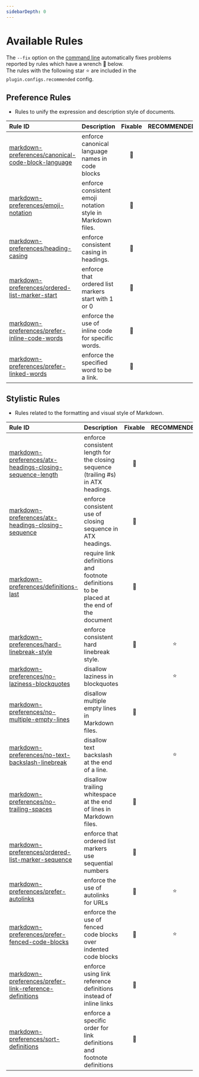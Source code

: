 ```yaml
---
sidebarDepth: 0
---
```


# Available Rules

The `--fix` option on the [command line](https://eslint.org/docs/user-guide/command-line-interface#fixing-problems) automatically fixes problems reported by rules which have a wrench 🔧 below.\
The rules with the following star ⭐ are included in the `plugin.configs.recommended` config.

<!-- This file is automatically generated in tools/update-docs-rules-index.js, do not change! -->

<!-- prettier-ignore-start -->

## Preference Rules

- Rules to unify the expression and description style of documents.

| Rule ID | Description | Fixable | RECOMMENDED |
|:--------|:------------|:-------:|:-----------:|
| [markdown-preferences/canonical-code-block-language](./canonical-code-block-language.md) | enforce canonical language names in code blocks | 🔧 |  |
| [markdown-preferences/emoji-notation](./emoji-notation.md) | enforce consistent emoji notation style in Markdown files. | 🔧 |  |
| [markdown-preferences/heading-casing](./heading-casing.md) | enforce consistent casing in headings. | 🔧 |  |
| [markdown-preferences/ordered-list-marker-start](./ordered-list-marker-start.md) | enforce that ordered list markers start with 1 or 0 | 🔧 |  |
| [markdown-preferences/prefer-inline-code-words](./prefer-inline-code-words.md) | enforce the use of inline code for specific words. | 🔧 |  |
| [markdown-preferences/prefer-linked-words](./prefer-linked-words.md) | enforce the specified word to be a link. | 🔧 |  |

## Stylistic Rules

- Rules related to the formatting and visual style of Markdown.

| Rule ID | Description | Fixable | RECOMMENDED |
|:--------|:------------|:-------:|:-----------:|
| [markdown-preferences/atx-headings-closing-sequence-length](./atx-headings-closing-sequence-length.md) | enforce consistent length for the closing sequence (trailing #s) in ATX headings. | 🔧 |  |
| [markdown-preferences/atx-headings-closing-sequence](./atx-headings-closing-sequence.md) | enforce consistent use of closing sequence in ATX headings. | 🔧 |  |
| [markdown-preferences/definitions-last](./definitions-last.md) | require link definitions and footnote definitions to be placed at the end of the document | 🔧 |  |
| [markdown-preferences/hard-linebreak-style](./hard-linebreak-style.md) | enforce consistent hard linebreak style. | 🔧 | ⭐ |
| [markdown-preferences/no-laziness-blockquotes](./no-laziness-blockquotes.md) | disallow laziness in blockquotes |  | ⭐ |
| [markdown-preferences/no-multiple-empty-lines](./no-multiple-empty-lines.md) | disallow multiple empty lines in Markdown files. | 🔧 |  |
| [markdown-preferences/no-text-backslash-linebreak](./no-text-backslash-linebreak.md) | disallow text backslash at the end of a line. |  | ⭐ |
| [markdown-preferences/no-trailing-spaces](./no-trailing-spaces.md) | disallow trailing whitespace at the end of lines in Markdown files. | 🔧 |  |
| [markdown-preferences/ordered-list-marker-sequence](./ordered-list-marker-sequence.md) | enforce that ordered list markers use sequential numbers | 🔧 |  |
| [markdown-preferences/prefer-autolinks](./prefer-autolinks.md) | enforce the use of autolinks for URLs | 🔧 | ⭐ |
| [markdown-preferences/prefer-fenced-code-blocks](./prefer-fenced-code-blocks.md) | enforce the use of fenced code blocks over indented code blocks | 🔧 | ⭐ |
| [markdown-preferences/prefer-link-reference-definitions](./prefer-link-reference-definitions.md) | enforce using link reference definitions instead of inline links | 🔧 |  |
| [markdown-preferences/sort-definitions](./sort-definitions.md) | enforce a specific order for link definitions and footnote definitions | 🔧 |  |

<!-- prettier-ignore-end -->
